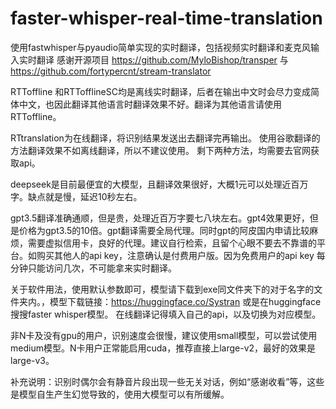 # faster-whisper-real-time-translation
使用fastwhisper与pyaudio简单实现的实时翻译，包括视频实时翻译和麦克风输入实时翻译
感谢开源项目 https://github.com/MyloBishop/transper 与 https://github.com/fortypercnt/stream-translator

RTToffline 和RTTofflineSC均是离线实时翻译，后者在输出中文时会尽力变成简体中文，也因此翻译其他语言时翻译效果不好。翻译为其他语言请使用RTToffline。

RTtranslation为在线翻译，将识别结果发送出去翻译完再输出。
使用谷歌翻译的方法翻译效果不如离线翻译，所以不建议使用。
剩下两种方法，均需要去官网获取api。

deepseek是目前最便宜的大模型，且翻译效果很好，大概1元可以处理近百万字。缺点就是慢，延迟10秒左右。

gpt3.5翻译准确通顺，但是贵，处理近百万字要七八块左右。gpt4效果更好，但是价格为gpt3.5的10倍。gpt翻译需要全局代理。同时gpt的阿皮国内申请比较麻烦，需要虚拟信用卡，良好的代理。建议自行检索，且留个心眼不要去不靠谱的平台。如购买其他人的api key，注意确认是付费用户版。因为免费用户的api key 每分钟只能访问几次，不可能拿来实时翻译。

关于软件用法，使用默认参数即可，模型请下载到exe同文件夹下的对于名字的文件夹内。，模型下载链接：https://huggingface.co/Systran 或是在huggingface搜搜faster whisper模型。
在线翻译记得填入自己的api，以及切换为对应模型。

非N卡及没有gpu的用户，识别速度会很慢，建议使用small模型，可以尝试使用medium模型。N卡用户正常能启用cuda，推荐直接上large-v2，最好的效果是large-v3。

补充说明：识别时偶尔会有静音片段出现一些无关对话，例如“感谢收看”等，这些是模型自生产生幻觉导致的，使用大模型可以有所缓解。





